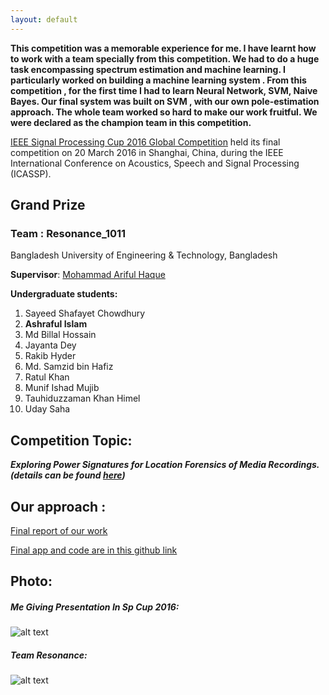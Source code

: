 ```yaml
---
layout: default
---
```



**This competition was a memorable experience for me. I have learnt how to work with a team specially from this competition. We had to do a huge task encompassing spectrum estimation and machine learning. I particularly worked on building a machine learning system . From this competition , for the first time I had to learn Neural Network, SVM, Naive Bayes. Our final system was built on SVM , with our own pole-estimation approach. The whole team worked so hard to make our work fruitful. We were declared as the champion team in this competition.**

[IEEE Signal Processing Cup 2016 Global Competition](http://www.icassp2016.org/SPCup.asp) held its final competition on 20 March 2016 in Shanghai, China, during the IEEE International Conference on Acoustics, Speech and Signal Processing (ICASSP).


## Grand Prize ##

### Team : Resonance_1011 ###
Bangladesh University of Engineering & Technology, 
Bangladesh

**Supervisor**: [Mohammad Ariful Haque](http://teacher.buet.ac.bd/arifulhoque/)


**Undergraduate students:**

1. Sayeed Shafayet Chowdhury
1. **Ashraful Islam**
1. Md Billal Hossain
1. Jayanta Dey
1. Rakib Hyder
1. Md. Samzid bin Hafiz
1. Ratul Khan
1. Munif Ishad Mujib
1. Tauhiduzzaman Khan Himel
1. Uday Saha


## Competition Topic: 

***Exploring Power Signatures for Location Forensics of Media Recordings. (details can be found [here](http://spcup16.ece.umd.edu/))***

## Our approach : 

[Final report of our work](./Report.pdf)

[Final app and code are in this github link](https://github.com/asrafulashiq/spcup_2016/tree/gh-pages/final%20app)


## Photo:

##### Me Giving Presentation In Sp Cup 2016:

![alt text][logo1]

[logo1]: http://www.icassp2016.org/Albums/SPCup/slides/IMG_7107.JPG "Me "





##### Team Resonance:
![alt text][logo3]

[logo3]: http://www.icassp2016.org/Albums/SPCup/slides/IMG_7118.JPG "Team Resonance"


